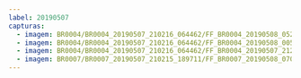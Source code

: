 ```yaml
---
label: 20190507
capturas:
  - imagem: BR0004/BR0004_20190507_210216_064462/FF_BR0004_20190508_052338_045_0599296.fits_maxpixel.jpg
  - imagem: BR0004/BR0004_20190507_210216_064462/FF_BR0004_20190508_005858_467_0282880.fits_maxpixel.jpg
  - imagem: BR0004/BR0004_20190507_210216_064462/FF_BR0004_20190507_212313_745_0024832.fits_maxpixel.jpg
  - imagem: BR0007/BR0007_20190507_210215_189711/FF_BR0007_20190508_070929_445_0642304.fits_maxpixel.jpg
---
```


